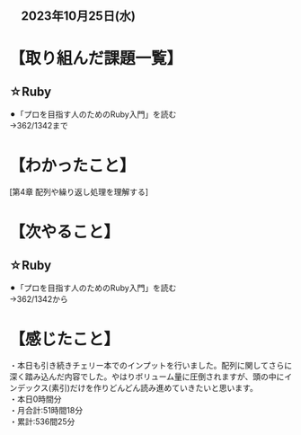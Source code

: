 ## 　2023年10月25日(水)
# 【取り組んだ課題一覧】
## ☆Ruby
⚫︎「プロを目指す人のためのRuby入門」を読む<br>
→362/1342まで<br>
# 【わかったこと】
[第4章 配列や繰り返し処理を理解する]<br>

# 【次やること】
## ☆Ruby
⚫︎「プロを目指す人のためのRuby入門」を読む<br>
→362/1342から<br>
# 【感じたこと】
・本日も引き続きチェリー本でのインプットを行いました。配列に関してさらに深く踏み込んだ内容でした。やはりボリューム量に圧倒されますが、頭の中にインデックス(素引)だけを作りどんどん読み進めていきたいと思います。<br>
・本日0時間分<br>
・月合計:51時間18分<br>
・累計:536間25分<br>
